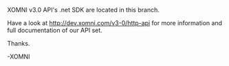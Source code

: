 XOMNI v3.0 API's .net SDK are located in this branch.

Have a look at http://dev.xomni.com/v3-0/http-api for more information and full documentation of our API set.

Thanks.

-XOMNI